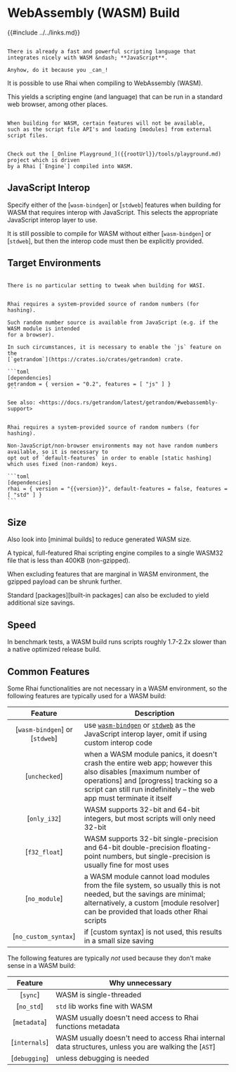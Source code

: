 WebAssembly (WASM) Build
========================

{{#include ../../links.md}}

```admonish question.side "But why?"

There is already a fast and powerful scripting language that integrates nicely with WASM &ndash; **JavaScript**.

Anyhow, do it because you _can_!
```

It is possible to use Rhai when compiling to WebAssembly (WASM).

This yields a scripting engine (and language) that can be run in a standard web browser,
among other places.

```admonish warning "Unavailable features"

When building for WASM, certain features will not be available,
such as the script file API's and loading [modules] from external script files.
```

```admonish example "Sample"

Check out the [_Online Playground_]({{rootUrl}}/tools/playground.md) project which is driven
by a Rhai [`Engine`] compiled into WASM.
```


JavaScript Interop
------------------

Specify either of the [`wasm-bindgen`] or [`stdweb`] features when building for WASM that requires
interop with JavaScript. This selects the appropriate JavaScript interop layer to use.

It is still possible to compile for WASM without either [`wasm-bindgen`] or [`stdweb`],
but then the interop code must then be explicitly provided.


Target Environments
-------------------

~~~admonish abstract "WASI: `wasm32-wasi`"

There is no particular setting to tweak when building for WASI.
~~~

~~~admonish abstract "JavaScript: `wasm32-unknown-unknown` + `wasm-bindgen`/`stdweb`"

Rhai requires a system-provided source of random numbers (for hashing).

Such random number source is available from JavaScript (e.g. if the WASM module is intended
for a browser).

In such circumstances, it is necessary to enable the `js` feature on the
[`getrandom`](https://crates.io/crates/getrandom) crate.

```toml
[dependencies]
getrandom = { version = "0.2", features = [ "js" ] }
```

See also: <https://docs.rs/getrandom/latest/getrandom/#webassembly-support>
~~~

~~~admonish warning "Raw: `wasm32-unknown-unknown`"

Rhai requires a system-provided source of random numbers (for hashing).

Non-JavaScript/non-browser environments may not have random numbers available, so it is necessary to
opt out of `default-features` in order to enable [static hashing] which uses fixed (non-random) keys.

```toml
[dependencies]
rhai = { version = "{{version}}", default-features = false, features = [ "std" ] }
```
~~~


Size
----

Also look into [minimal builds] to reduce generated WASM size.

A typical, full-featured Rhai scripting engine compiles to a single WASM32 file that is less than
400KB (non-gzipped).

When excluding features that are marginal in WASM environment, the gzipped payload can be shrunk further.

Standard [packages][built-in packages] can also be excluded to yield additional size savings.


Speed
-----

In benchmark tests, a WASM build runs scripts roughly 1.7-2.2x slower than a native optimized release build.


Common Features
---------------

Some Rhai functionalities are not necessary in a WASM environment, so the following features
are typically used for a WASM build:

|            Feature             | Description                                                                                                                                                                                                                           |
| :----------------------------: | ------------------------------------------------------------------------------------------------------------------------------------------------------------------------------------------------------------------------------------- |
| [`wasm-bindgen`] or [`stdweb`] | use [`wasm-bindgen`](https://crates.io/crates/wasm-bindgen) or [`stdweb`](https://crates.io/crates/stdweb) as the JavaScript interop layer, omit if using custom interop code                                                         |
|         [`unchecked`]          | when a WASM module panics, it doesn't crash the entire web app; however this also disables [maximum number of operations] and [progress] tracking so a script can still run indefinitely &ndash; the web app must terminate it itself |
|          [`only_i32`]          | WASM supports 32-bit and 64-bit integers, but most scripts will only need 32-bit                                                                                                                                                      |
|         [`f32_float`]          | WASM supports 32-bit single-precision and 64-bit double-precision floating-point numbers, but single-precision is usually fine for most uses                                                                                          |
|         [`no_module`]          | a WASM module cannot load modules from the file system, so usually this is not needed, but the savings are minimal; alternatively, a custom [module resolver] can be provided that loads other Rhai scripts                           |
|      [`no_custom_syntax`]      | if [custom syntax] is not used, this results in a small size saving                                                                                                                                                                   |

The following features are typically _not_ used because they don't make sense in a WASM build:

|    Feature    | Why unnecessary                                                                                       |
| :-----------: | ----------------------------------------------------------------------------------------------------- |
|   [`sync`]    | WASM is single-threaded                                                                               |
|  [`no_std`]   | `std` lib works fine with WASM                                                                        |
| [`metadata`]  | WASM usually doesn't need access to Rhai functions metadata                                           |
| [`internals`] | WASM usually doesn't need to access Rhai internal data structures, unless you are walking the [`AST`] |
| [`debugging`] | unless debugging is needed                                                                            |
